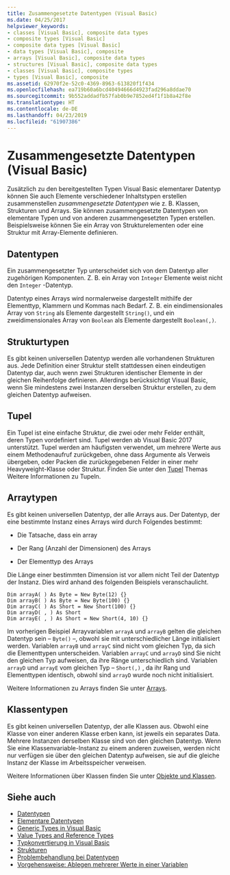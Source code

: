 ```yaml
---
title: Zusammengesetzte Datentypen (Visual Basic)
ms.date: 04/25/2017
helpviewer_keywords:
- classes [Visual Basic], composite data types
- composite types [Visual Basic]
- composite data types [Visual Basic]
- data types [Visual Basic], composite
- arrays [Visual Basic], composite data types
- structures [Visual Basic], composite data types
- classes [Visual Basic], composite types
- types [Visual Basic], composite
ms.assetid: 62970f2e-52c0-4369-8963-613820f1f434
ms.openlocfilehash: ea719b60a6bcd40494666d4923fad296a8ddae70
ms.sourcegitcommit: 9b552addadfb57fab0b9e7852ed4f1f1b8a42f8e
ms.translationtype: HT
ms.contentlocale: de-DE
ms.lasthandoff: 04/23/2019
ms.locfileid: "61907386"
---
```

# <a name="composite-data-types-visual-basic"></a>Zusammengesetzte Datentypen (Visual Basic)
Zusätzlich zu den bereitgestellten Typen Visual Basic elementarer Datentyp können Sie auch Elemente verschiedener Inhaltstypen erstellen zusammenstellen *zusammengesetzte Datentypen* wie z. B. Klassen, Strukturen und Arrays. Sie können zusammengesetzte Datentypen von elementare Typen und von anderen zusammengesetzten Typen erstellen. Beispielsweise können Sie ein Array von Strukturelementen oder eine Struktur mit Array-Elemente definieren.  
  
## <a name="data-types"></a>Datentypen  
 Ein zusammengesetzter Typ unterscheidet sich von dem Datentyp aller zugehörigen Komponenten. Z. B. ein Array von `Integer` Elemente weist nicht den `Integer` -Datentyp.  
  
 Datentyp eines Arrays wird normalerweise dargestellt mithilfe der Elementtyp, Klammern und Kommas nach Bedarf. Z. B. ein eindimensionales Array von `String` als Elemente dargestellt `String()`, und ein zweidimensionales Array von `Boolean` als Elemente dargestellt `Boolean(,)`.  
  
## <a name="structure-types"></a>Strukturtypen  
 Es gibt keinen universellen Datentyp werden alle vorhandenen Strukturen aus. Jede Definition einer Struktur stellt stattdessen einen eindeutigen Datentyp dar, auch wenn zwei Strukturen identischer Elemente in der gleichen Reihenfolge definieren. Allerdings berücksichtigt Visual Basic, wenn Sie mindestens zwei Instanzen derselben Struktur erstellen, zu dem gleichen Datentyp aufweisen.  
  
## <a name="tuples"></a>Tupel

Ein Tupel ist eine einfache Struktur, die zwei oder mehr Felder enthält, deren Typen vordefiniert sind. Tupel werden ab Visual Basic 2017 unterstützt. Tupel werden am häufigsten verwendet, um mehrere Werte aus einem Methodenaufruf zurückgeben, ohne dass Argumente als Verweis übergeben, oder Packen die zurückgegebenen Felder in einer mehr Heavyweight-Klasse oder Struktur. Finden Sie unter den [Tupel](tuples.md) Themas Weitere Informationen zu Tupeln.

## <a name="array-types"></a>Arraytypen  
 Es gibt keinen universellen Datentyp, der alle Arrays aus. Der Datentyp, der eine bestimmte Instanz eines Arrays wird durch Folgendes bestimmt:  
  
- Die Tatsache, dass ein array  
  
- Der Rang (Anzahl der Dimensionen) des Arrays  
  
- Der Elementtyp des Arrays  
  
 Die Länge einer bestimmten Dimension ist vor allem nicht Teil der Datentyp der Instanz. Dies wird anhand des folgenden Beispiels veranschaulicht.  
  
```  
Dim arrayA( ) As Byte = New Byte(12) {}  
Dim arrayB( ) As Byte = New Byte(100) {}  
Dim arrayC( ) As Short = New Short(100) {}  
Dim arrayD( , ) As Short  
Dim arrayE( , ) As Short = New Short(4, 10) {}  
```  
  
 Im vorherigen Beispiel Arrayvariablen `arrayA` und `arrayB` gelten die gleichen Datentyp sein – `Byte()` –, obwohl sie mit unterschiedlicher Länge initialisiert werden. Variablen `arrayB` und `arrayC` sind nicht vom gleichen Typ, da sich die Elementtypen unterscheiden. Variablen `arrayC` und `arrayD` sind Sie nicht den gleichen Typ aufweisen, da ihre Ränge unterschiedlich sind. Variablen `arrayD` und `arrayE` vom gleichen Typ – `Short(,)` , da ihr Rang und Elementtypen identisch, obwohl sind `arrayD` wurde noch nicht initialisiert.  
  
 Weitere Informationen zu Arrays finden Sie unter [Arrays](../../../../visual-basic/programming-guide/language-features/arrays/index.md).  
  
## <a name="class-types"></a>Klassentypen  
 Es gibt keinen universellen Datentyp, der alle Klassen aus. Obwohl eine Klasse von einer anderen Klasse erben kann, ist jeweils ein separates Data. Mehrere Instanzen derselben Klasse sind von den gleichen Datentyp. Wenn Sie eine Klassenvariable-Instanz zu einem anderen zuweisen, werden nicht nur verfügen sie über den gleichen Datentyp aufweisen, sie auf die gleiche Instanz der Klasse im Arbeitsspeicher verweisen.  
  
 Weitere Informationen über Klassen finden Sie unter [Objekte und Klassen](../../../../visual-basic/programming-guide/language-features/objects-and-classes/index.md).  
  
## <a name="see-also"></a>Siehe auch

- [Datentypen](../../../../visual-basic/programming-guide/language-features/data-types/index.md)
- [Elementare Datentypen](../../../../visual-basic/programming-guide/language-features/data-types/elementary-data-types.md)
- [Generic Types in Visual Basic](../../../../visual-basic/programming-guide/language-features/data-types/generic-types.md)
- [Value Types and Reference Types](../../../../visual-basic/programming-guide/language-features/data-types/value-types-and-reference-types.md)
- [Typkonvertierung in Visual Basic](../../../../visual-basic/programming-guide/language-features/data-types/type-conversions.md)
- [Strukturen](../../../../visual-basic/programming-guide/language-features/data-types/structures.md)
- [Problembehandlung bei Datentypen](../../../../visual-basic/programming-guide/language-features/data-types/troubleshooting-data-types.md)
- [Vorgehensweise: Ablegen mehrerer Werte in einer Variablen](../../../../visual-basic/programming-guide/language-features/data-types/how-to-hold-more-than-one-value-in-a-variable.md)
